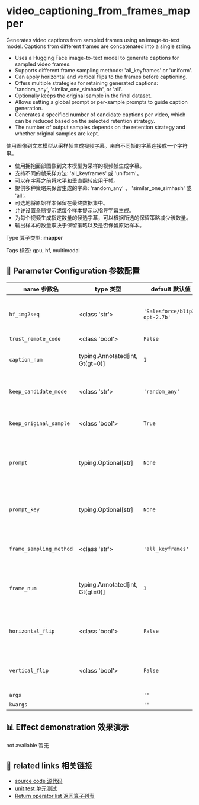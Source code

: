 # video_captioning_from_frames_mapper

Generates video captions from sampled frames using an image-to-text model. Captions from different frames are concatenated into a single string.

- Uses a Hugging Face image-to-text model to generate captions for sampled video frames.
- Supports different frame sampling methods: 'all_keyframes' or 'uniform'.
- Can apply horizontal and vertical flips to the frames before captioning.
- Offers multiple strategies for retaining generated captions: 'random_any', 'similar_one_simhash', or 'all'.
- Optionally keeps the original sample in the final dataset.
- Allows setting a global prompt or per-sample prompts to guide caption generation.
- Generates a specified number of candidate captions per video, which can be reduced based on the selected retention strategy.
- The number of output samples depends on the retention strategy and whether original samples are kept.

使用图像到文本模型从采样帧生成视频字幕。来自不同帧的字幕连接成一个字符串。

- 使用拥抱面部图像到文本模型为采样的视频帧生成字幕。
- 支持不同的帧采样方法: 'all_keyframes' 或 'uniform'。
- 可以在字幕之前将水平和垂直翻转应用于帧。
- 提供多种策略来保留生成的字幕: 'random_any' 、 'similar_one_simhash' 或 'all'。
- 可选地将原始样本保留在最终数据集中。
- 允许设置全局提示或每个样本提示以指导字幕生成。
- 为每个视频生成指定数量的候选字幕，可以根据所选的保留策略减少该数量。
- 输出样本的数量取决于保留策略以及是否保留原始样本。

Type 算子类型: **mapper**

Tags 标签: gpu, hf, multimodal

## 🔧 Parameter Configuration 参数配置
| name 参数名 | type 类型 | default 默认值 | desc 说明 |
|--------|------|--------|------|
| `hf_img2seq` | <class 'str'> | `'Salesforce/blip2-opt-2.7b'` | model name on huggingface to generate caption |
| `trust_remote_code` | <class 'bool'> | `False` |  |
| `caption_num` | typing.Annotated[int, Gt(gt=0)] | `1` | how many candidate captions to generate |
| `keep_candidate_mode` | <class 'str'> | `'random_any'` | retain strategy for the generated |
| `keep_original_sample` | <class 'bool'> | `True` | whether to keep the original sample. If |
| `prompt` | typing.Optional[str] | `None` | a string prompt to guide the generation of image-to-text |
| `prompt_key` | typing.Optional[str] | `None` | the key name of fields in samples to store prompts |
| `frame_sampling_method` | <class 'str'> | `'all_keyframes'` | sampling method of extracting frame |
| `frame_num` | typing.Annotated[int, Gt(gt=0)] | `3` | the number of frames to be extracted uniformly from |
| `horizontal_flip` | <class 'bool'> | `False` | flip frame video horizontally (left to right). |
| `vertical_flip` | <class 'bool'> | `False` | flip frame video vertically (top to bottom). |
| `args` |  | `''` | extra args |
| `kwargs` |  | `''` | extra args |

## 📊 Effect demonstration 效果演示
not available 暂无

## 🔗 related links 相关链接
- [source code 源代码](../../../data_juicer/ops/mapper/video_captioning_from_frames_mapper.py)
- [unit test 单元测试](../../../tests/ops/mapper/test_video_captioning_from_frames_mapper.py)
- [Return operator list 返回算子列表](../../Operators.md)